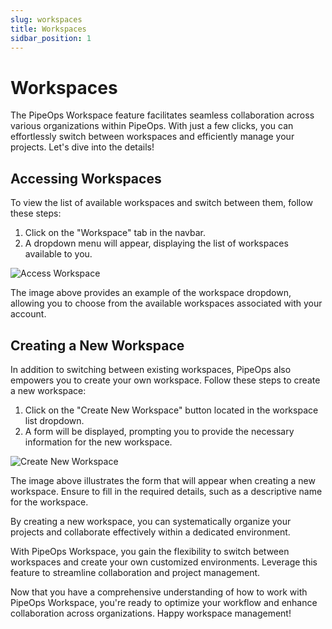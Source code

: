 ```yaml
---
slug: workspaces
title: Workspaces
sidbar_position: 1
---
```


# Workspaces

The PipeOps Workspace feature facilitates seamless collaboration across various organizations within PipeOps. With just a few clicks, you can effortlessly switch between workspaces and efficiently manage your projects. Let's dive into the details!

## Accessing Workspaces

To view the list of available workspaces and switch between them, follow these steps:

1. Click on the "Workspace" tab in the navbar.
2. A dropdown menu will appear, displaying the list of workspaces available to you.

![Access Workspace](https://pub-950943fa1bc54978bed46ef104f9d81a.r2.dev/Documentation%20Images/create-workspace-dropdown.png)


The image above provides an example of the workspace dropdown, allowing you to choose from the available workspaces associated with your account.

## Creating a New Workspace

In addition to switching between existing workspaces, PipeOps also empowers you to create your own workspace. Follow these steps to create a new workspace:

1. Click on the "Create New Workspace" button located in the workspace list dropdown.
2. A form will be displayed, prompting you to provide the necessary information for the new workspace.


![Create New Workspace](https://pub-950943fa1bc54978bed46ef104f9d81a.r2.dev/Documentation%20Images/create-workspace-modal.png)


The image above illustrates the form that will appear when creating a new workspace. Ensure to fill in the required details, such as a descriptive name for the workspace.

By creating a new workspace, you can systematically organize your projects and collaborate effectively within a dedicated environment.

With PipeOps Workspace, you gain the flexibility to switch between workspaces and create your own customized environments. Leverage this feature to streamline collaboration and project management.

Now that you have a comprehensive understanding of how to work with PipeOps Workspace, you're ready to optimize your workflow and enhance collaboration across organizations. Happy workspace management!
